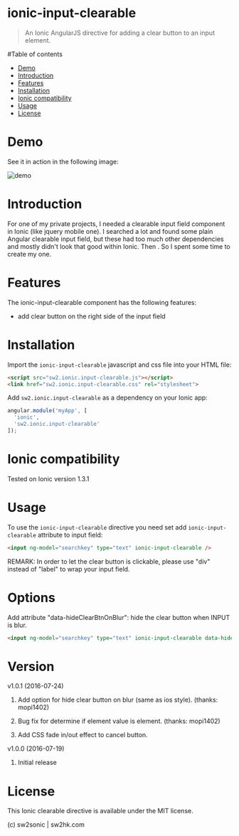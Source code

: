 ionic-input-clearable
=====================

> An Ionic AngularJS directive for adding a clear button to an input element.

#Table of contents

- [Demo](#demo)
- [Introduction](#introduction)
- [Features](#features)
- [Installation](#installation)
- [Ionic compatibility](#ionic-compatibility)
- [Usage](#usage)
- [License](#license)

# Demo

See it in action in the following image:

![demo](https://github.com/sonicwong/ionic-input-clearable/raw/master/demo.gif)

# Introduction

For one of my private projects, I needed a clearable input field component in Ionic (like jquery mobile one). I searched a lot and found some plain Angular clearable input field, but these had too much other dependencies and mostly didn't look that good within Ionic. Then . So I spent some time to create my one.

# Features

The ionic-input-clearable component has the following features:
- add clear button on the right side of the input field

# Installation

Import the `ionic-input-clearable` javascript and css file into your HTML file:
```html
<script src="sw2.ionic.input-clearable.js"></script>
<link href="sw2.ionic.input-clearable.css" rel="stylesheet">
```
Add `sw2.ionic.input-clearable` as a dependency on your Ionic app:
```javascript
angular.module('myApp', [
  'ionic',
  'sw2.ionic.input-clearable'
]);
```

# Ionic compatibility

Tested on Ionic version 1.3.1

# Usage

To use the `ionic-input-clearable` directive you need set add `ionic-input-clearable` attribute to input field:
```html
<input ng-model="searchkey" type="text" ionic-input-clearable />
```

REMARK: In order to let the clear button is clickable, please use "div" instead of "label" to wrap your input field.

# Options

Add attribute "data-hideClearBtnOnBlur": hide the clear button when INPUT is blur.
```html
<input ng-model="searchkey" type="text" ionic-input-clearable data-hideClearBtnOnBlur />
```

# Version

v1.0.1 (2016-07-24)

1. Add option for hide clear button on blur (same as ios style). (thanks: mopi1402)

2. Bug fix for determine if element value is element. (thanks: mopi1402)

3. Add CSS fade in/out effect to cancel button.

v1.0.0 (2016-07-19)

1. Initial release

# License

This Ionic clearable directive is available under the MIT license.

(c) sw2sonic | sw2hk.com
